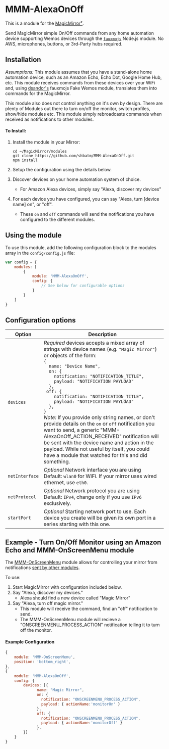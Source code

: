 # MMM-AlexaOnOff

This is a module for the [MagicMirror²](https://github.com/MichMich/MagicMirror/).

Send MagicMirror simple On/Off commands from any home automation device supporting Wemos devices through the [`fauxmojs`](https://github.com/dsandor/fauxmojs) Node.js module. No AWS, microphones, buttons, or 3rd-Party hubs required.

## Installation

*Assumptions:* This module assumes that you have a stand-alone home automation device, such as an Amazon Echo, Echo Dot, Google Home Hub, etc. This module receives commands from these devices over your WiFi and, using [dsandor's](https://github.com/dsandor) fauxmojs Fake Wemos module, translates them into commands for the MagicMirror.

This module also does not control anything on it's own by design. There are plenty of Modules out there to turn on/off the monitor, switch profiles, show/hide modules etc.  This module simply rebroadcasts commands when received as notifications to other modules.

#### To Install:

1. Install the module in your Mirror:

    ```shell
    cd ~/MagicMirror/modules
    git clone https://github.com/shbatm/MMM-AlexaOnOff.git
    npm install
    ```
2. Setup the configuration using the details below.
3. Discover devices on your home automation system of choice.
    - For Amazon Alexa devices, simply say "Alexa, discover my devices"
4. For each device you have configured, you can say "Alexa, turn [device name] on", or "off".
    - These `on` and `off` commands will send the notifications you have configured to the different modules.

## Using the module

To use this module, add the following configuration block to the modules array in the `config/config.js` file:
```js
var config = {
    modules: [
        {
            module: 'MMM-AlexaOnOff',
            config: {
                // See below for configurable options
            }
        }
    ]
}
```

## Configuration options

| Option           | Description
|----------------- |-----------
| `devices`        | *Required* devices accepts a mixed array of strings with device names (e.g. `"Magic Mirror"`) or objects of the form:<br>`{`<br>`  name: "Device Name",`<br>`  on: {`<br>`    notification: "NOTIFICATION_TITLE",`<br>`    payload: "NOTIFICATION PAYLOAD"`<br>`  },`<br>`  off: { `<br>`    notification: "NOTIFICATION_TITLE",`<br>`    payload: "NOTIFICATION PAYLOAD"`<br>`  },`<br>`}`<br>*Note:* If you provide only string names, or don't provide details on the `on` or `off` notification you want to send, a generic "MMM-AlexaOnOff_ACTION_RECEIVED" notification will be sent with the device name and action in the payload. While not useful by itself, you could have a module that watched for this and did something.
| `netInterface` | *Optional* Network interface you are using<br>Default: `wlan0` for WiFi. If your mirror uses wired ethernet, use `eth0`.
| `netProtocol` | *Optional* Network protocol you are using<br>Default: `IPv4`, change only if you use `IPv6` exclusively.
| `startPort` | *Optional* Starting network port to use. Each device you create will be given its own port in a series starting with this one. 

## Example - Turn On/Off Monitor using an Amazon Echo and MMM-OnScreenMenu module

The [MMM-OnScreenMenu](https://github.com/shbatm/MMM-OnScreenMenu) module allows for controlling your mirror from notifications [sent by other modules](https://github.com/shbatm/MMM-OnScreenMenu#controlling-the-menu-from-another-module).

To use:

1. Start MagicMirror with configuration included below.
2. Say "Alexa, discover my devices."
    - Alexa should find a new device called "Magic Mirror"
3. Say "Alexa, turn off magic mirror."
    - This module will receive the command, find an "off" notification to send.
    - The MMM-OnScreenMenu module will recieve a "ONSCREENMENU_PROCESS_ACTION" notification telling it to turn off the monitor.

#### Example Configuration

```js
{
    module: 'MMM-OnScreenMenu',
    position: 'bottom_right',
},
{
    module: 'MMM-AlexaOnOff',
    config: {
        devices: [{ 
              name: "Magic Mirror",
              on: { 
                notification: "ONSCREENMENU_PROCESS_ACTION",
                payload: { actionName:'monitorOn' }
              },
              off: { 
                notification: "ONSCREENMENU_PROCESS_ACTION",
                payload: { actionName:'monitorOff' }
              },
        }]
    }
}
```